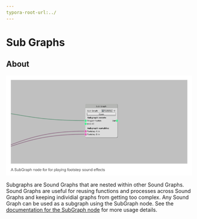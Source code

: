 ```yaml
---
typora-root-url:../
---
```


# Sub Graphs

## About

![Sub Graph Example](IMG/SubGraphExample.png)

Subgraphs are Sound Graphs that are nested within other Sound Graphs. Sound Graphs are useful for reusing functions and processes across Sound Graphs and keeping individial graphs from getting too complex. Any Sound Graph can be used as a subgraph using the SubGraph node. See the [documentation for the SubGraph node](Sub-Graph) for more usage details.

